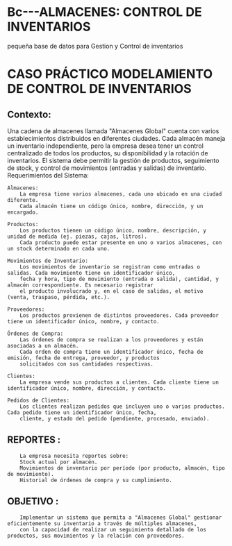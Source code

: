 # Bc---ALMACENES: CONTROL DE INVENTARIOS
pequeña base de datos para Gestion y Control de inventarios

# CASO PRÁCTICO MODELAMIENTO DE CONTROL DE INVENTARIOS

## Contexto:

Una cadena de almacenes llamada "Almacenes Global" cuenta con varios establecimientos distribuidos en diferentes ciudades. Cada almacén 
maneja un inventario independiente, pero la empresa desea tener un control centralizado de todos los productos, su disponibilidad y la 
rotación de inventarios. El sistema debe permitir la gestión de productos, seguimiento de stock, y control de movimientos (entradas y 
salidas) de inventario.
Requerimientos del Sistema:

    Almacenes:
        La empresa tiene varios almacenes, cada uno ubicado en una ciudad diferente.
        Cada almacén tiene un código único, nombre, dirección, y un encargado.

    Productos:
        Los productos tienen un código único, nombre, descripción, y unidad de medida (ej. piezas, cajas, litros).
        Cada producto puede estar presente en uno o varios almacenes, con un stock determinado en cada uno.

    Movimientos de Inventario:
        Los movimientos de inventario se registran como entradas o salidas. Cada movimiento tiene un identificador único,
        fecha y hora, tipo de movimiento (entrada o salida), cantidad, y almacén correspondiente. Es necesario registrar 
        el producto involucrado y, en el caso de salidas, el motivo (venta, traspaso, pérdida, etc.).

    Proveedores:
        Los productos provienen de distintos proveedores. Cada proveedor tiene un identificador único, nombre, y contacto.

    Órdenes de Compra:
        Las órdenes de compra se realizan a los proveedores y están asociadas a un almacén.
        Cada orden de compra tiene un identificador único, fecha de emisión, fecha de entrega, proveedor, y productos 
        solicitados con sus cantidades respectivas.

    Clientes:
        La empresa vende sus productos a clientes. Cada cliente tiene un identificador único, nombre, dirección, y contacto.

    Pedidos de Clientes:
        Los clientes realizan pedidos que incluyen uno o varios productos. Cada pedido tiene un identificador único, fecha,
        cliente, y estado del pedido (pendiente, procesado, enviado).

## REPORTES :
        La empresa necesita reportes sobre:
        Stock actual por almacén.
        Movimientos de inventario por período (por producto, almacén, tipo de movimiento).
        Historial de órdenes de compra y su cumplimiento.

## OBJETIVO : 
        Implementar un sistema que permita a "Almacenes Global" gestionar eficientemente su inventario a través de múltiples almacenes, 
        con la capacidad de realizar un seguimiento detallado de los productos, sus movimientos y la relación con proveedores.







